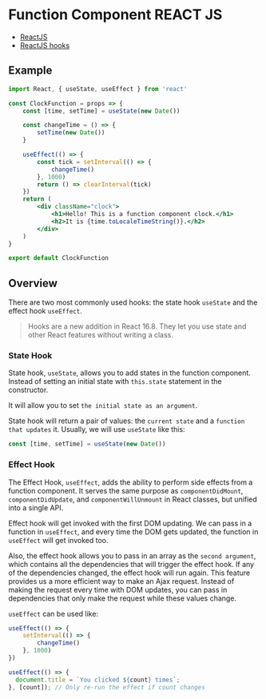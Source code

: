 # Function Component REACT JS

- [ReactJS](https://reactjs.org/)
- [ReactJS hooks](https://reactjs.org/docs/hooks-reference.html)

## Example

```jsx
import React, { useState, useEffect } from 'react'

const ClockFunction = props => {
    const [time, setTime] = useState(new Date())

    const changeTime = () => {
        setTime(new Date())
    }

    useEffect(() => {
        const tick = setInterval(() => {
            changeTime()
        }, 1000)
        return () => clearInterval(tick)
    })
    return (
        <div className="clock">
            <h1>Hello! This is a function component clock.</h1>
            <h2>It is {time.toLocaleTimeString()}.</h2>
        </div>
    )
}

export default ClockFunction
```

## Overview

There are two most commonly used hooks: the state hook `useState` and the effect hook `useEffect`.

> Hooks are a new addition in React 16.8. They let you use state and other React features without writing a class.

### State Hook

State hook, `useState`, allows you to add states in the function component. Instead of setting an initial state with `this.state` statement in the constructor.

It will allow you to set `the initial state as an argument`.

State hook will return a pair of values: the `current state` and a `function that updates` it. Usually, we will use `useState` like this:

```jsx
const [time, setTime] = useState(new Date())
```

### Effect Hook

The Effect Hook, `useEffect`, adds the ability to perform side effects from a function component. It serves the same purpose as `componentDidMount`, `componentDidUpdate`, and `componentWillUnmount` in React classes, but unified into a single API.

Effect hook will get invoked with the first DOM updating. We can pass in a function in `useEffect`, and every time the DOM gets updated, the function in `useEffect` will get invoked too.

Also, the effect hook allows you to pass in an array as the `second argument`, which contains all the dependencies that will trigger the effect hook. If any of the dependencies changed, the effect hook will run again. This feature provides us a more efficient way to make an Ajax request. Instead of making the request every time with DOM updates, you can pass in dependencies that only make the request while these values change.

`useEffect` can be used like:

```jsx
useEffect(() => {
    setInterval(() => {
        changeTime()
    }, 1000)
})

useEffect(() => {
  document.title = `You clicked ${count} times`;
}, [count]); // Only re-run the effect if count changes
```
